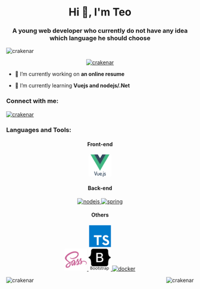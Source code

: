 <h1 align="center">Hi 👋, I'm Teo</h1>
<h3 align="center">A young web developer who currently do not have any idea which language he should choose</h3>

<p align="left"> <img src="https://komarev.com/ghpvc/?username=crakenar&label=Profile%20views&color=0e75b6&style=flat" alt="crakenar" /> </p>

<p align="center" width="100%"> <a href="https://github.com/ryo-ma/github-profile-trophy"><img src="https://github-profile-trophy.vercel.app/?username=crakenar&row=2&column=3" alt="crakenar" /></a> </p>

- 🔭 I’m currently working on **an online resume**

- 🌱 I’m currently learning **Vuejs and nodejs/.Net**

<h3 align="left">Connect with me:</h3>
<p align="left">
<a href="https://stackoverflow.com/users/crakenar" target="blank"><img align="center" src="https://raw.githubusercontent.com/rahuldkjain/github-profile-readme-generator/master/src/images/icons/Social/stack-overflow.svg" alt="crakenar" height="30" width="40" /></a>
</p>

<h3 align="left">Languages and Tools:</h3>
<p> </p>
<h4 align="center">Front-end </h4>
<p align="center">
  <a href="https://vuejs.org/" target="_blank" rel="noreferrer">
    <img src="https://raw.githubusercontent.com/devicons/devicon/master/icons/vuejs/vuejs-original-wordmark.svg" alt="vuejs" width="60" height="60"/>
  </a>

</p>
<h4 align="center" >Back-end </h4>
<p align="center">
  <a href="https://nodejs.org/en" target="_blank" rel="noreferrer">
    <img src="https://www.vectorlogo.zone/logos/nodejs/nodejs-icon.svg" alt="nodejs" width="60" height="60"/>
  </a>
  <a href="https://laravel.com/" target="_blank" rel="noreferrer">
    <img src="https://www.vectorlogo.zone/logos/laravel/laravel-ar21.svg" alt="spring" width="120" height="60"/>
  </a>
</p>
<h4  align="center">Others </h4>
<div class="row" align="center">
  <div class="col-lg-4">
   <a href="https://www.typescriptlang.org/" target="_blank" rel="noreferrer">
    <img src="https://raw.githubusercontent.com/devicons/devicon/master/icons/typescript/typescript-original.svg" alt="typescript" width="60" height="60"/>
  </a>
 </div>
   <a href="https://sass-lang.com" target="_blank" rel="noreferrer">
    <img src="https://raw.githubusercontent.com/devicons/devicon/master/icons/sass/sass-original.svg" alt="sass" width="60" height="60"/>
  </a>
  <a href="https://getbootstrap.com" target="_blank" rel="noreferrer">
    <img src="https://raw.githubusercontent.com/devicons/devicon/master/icons/bootstrap/bootstrap-plain-wordmark.svg" alt="bootstrap" width="60" height="60"/>
  </a>
  <a href="https://www.docker.com/" target="_blank" rel="noreferrer">
    <img src="https://www.vectorlogo.zone/logos/docker/docker-icon.svg" alt="docker" width="60" height="60"/>
  </a>
</div>

<p><img align="left" src="https://github-readme-stats.vercel.app/api/top-langs?username=crakenar&theme=tokyonight&show_icons=true&locale=en&layout=compact" alt="crakenar" /></p>

<p><img align="right" src="https://github-readme-stats.vercel.app/api?username=crakenar&show_icons=true&theme=tokyonight&locale=en" alt="crakenar" /></p>

